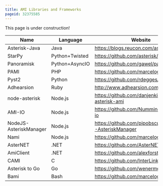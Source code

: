 ```yaml
---
title: AMI Libraries and Frameworks
pageid: 32375585
---
```


This page is under construction!



| Name | Language | Website | Protocols |
| --- | --- | --- | --- |
| Asterisk-Java | Java | <https://blogs.reucon.com/asterisk-java/> | AMI/FastAGI |
| StarPy | Python+Twisted | <https://github.com/asterisk/starpy> | AMI/FastAGI |
| Panoramisk | Python+AsyncIO | <https://github.com/gawel/panoramisk> | AMI/FastAGI |
| PAMI | PHP | <https://github.com/marcelog/PAMI> | AMI |
| Pyst2 | Python | <https://github.com/rdegges/pyst2> | AMI/AGI |
| Adhearsion | Ruby | <http://www.adhearsion.com/> | AMI/FastAGI |
| node-asterisk | Node.js | <https://github.com/danjenkins/node-asterisk-ami> | AMI |
| AMI-IO | Node.js | <https://github.com/NumminorihSF/ami-io> | AMI |
| NodeJS-AsteriskManager | Node.js | <https://github.com/pipobscure/NodeJS-AsteriskManager> | AMI |
| Nami | Node.js | <https://github.com/marcelog/Nami> | AMI |
| AsterNET | .NET | <https://github.com/AsterNET/AsterNET> | AMI/FastAGI |
| AmiClient | .NET | <https://github.com/alexforster/AmiClient> | AMI |
| CAMI | C | <https://github.com/InterLinked1/cami> | AMI |
| Asterisk to Go | Go | <https://github.com/wenerme/astgo> | AMI |
| Bami | Bash | <https://github.com/marcelog/Bami> | AMI |

